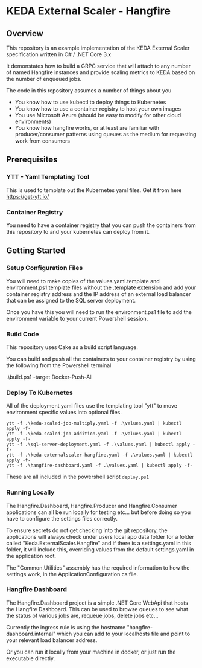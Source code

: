 # KEDA External Scaler - Hangfire

## Overview

This repository is an example implementation of the KEDA External Scaler specification written in C# / .NET Core 3.x

It demonstates how to build a GRPC service that will attach to any number of named Hangfire instances and provide scaling
metrics to KEDA based on the number of enqueued jobs.

The code in this repository assumes a number of things about you

* You know how to use kubectl to deploy things to Kubernetes
* You know how to use a container registry to host your own images
* You use Microsoft Azure (should be easy to modify for other cloud environments)
* You know how hangfire works, or at least are familiar with producer/consumer patterns using queues as the
medium for requesting work from consumers

## Prerequisites

### YTT - Yaml Templating Tool
This is used to template out the Kubernetes yaml files.
Get it from here https://get-ytt.io/

### Container Registry
You need to have a container registry that you can push the containers from this repository to and your kubernetes can deploy from it.

## Getting Started

### Setup Configuration Files
You will need to make copies of the values.yaml.template and environment.ps1.template files without the .template extension and add your
container registry address and the IP address of an external load balancer that can be assigned to the SQL server deployment.

Once you have this you will need to run the environment.ps1 file to add the environment variable to your current Powershell session.

### Build Code
This repository uses Cake as a build script language.

You can build and push all the containers to your container registry by using the following from the Powershell terminal

.\build.ps1 -target Docker-Push-All

### Deploy To Kubernetes

All of the deployment yaml files use the templating tool "ytt" to move environment specific values into optional files.

```
ytt -f .\keda-scaled-job-multiply.yaml -f .\values.yaml | kubectl apply -f-
ytt -f .\keda-scaled-job-addition.yaml -f .\values.yaml | kubectl apply -f-
ytt -f .\sql-server-deployment.yaml -f .\values.yaml | kubectl apply -f- 
ytt -f .\keda-externalscaler-hangfire.yaml -f .\values.yaml | kubectl apply -f-
ytt -f .\hangfire-dashboard.yaml -f .\values.yaml | kubectl apply -f-
```

These are all included in the powershell script ```deploy.ps1```

### Running Locally
The Hangfire.Dashboard, Hangfire.Producer and Hangfire.Consumer applications can all be run locally for testing etc... but before doing so you have
to configure the settings files correctly.

To ensure secrets do not get checking into the git repository, the applications will always check under users local app data folder for a folder called
"Keda.ExternalScaler.Hangfire" and if there is a settings.yaml in this folder, it will include this, overriding values from the default settings.yaml in the 
application root.

The "Common.Utilities" assembly has the required information to how the settings work, in the ApplicationConfiguration.cs file.

### Hangfire Dashboard
The Hangfire.Dashboard project is a simple .NET Core WebApi that hosts the Hangfire Dashboard. This can be used to browse queues to see 
what the status of various jobs are, requeue jobs, delete jobs etc...

Currently the ingress rule is using the hostname "hangfire-dashboard.internal" which you can add to your localhosts file and point to your
relevant load balancer address.

Or you can run it locally from your machine in docker, or just run the executable directly.
